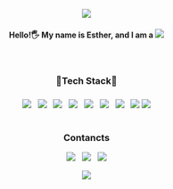 
<p align="center"><img src="https://capsule-render.vercel.app/api?type=slice&color=ffcccc&height=250&section=header&text=Welcome to my Git&fontSize=70&animation=scaleIn&fontColor=white"/></p>
<h4 align="center">Hello!🖐 My name is Esther, and I am a <img src="https://img.shields.io/badge/Full Stack-Developer-ff8080?style=flat&logo=&logoColor=white"/></a></h4>&nbsp;

<h3 align="center">💜Tech Stack💜</h3>
<h3></h3>
<div align="center">
<span><img src="https://img.shields.io/badge/JAVA-007396?style=for-the-badge&logo=Java&logoColor=white"/></a></span>&nbsp;&nbsp;
<span><img src="https://img.shields.io/badge/Spring-6DB33F?style=for-the-badge&logo=Spring&logoColor=white"/></a></span>&nbsp;&nbsp;
<span><img src="https://img.shields.io/badge/MySQL-4479a1?style=for-the-badge&logo=MySQL&logoColor=white"/></a></span>&nbsp;&nbsp;
<span><img src="https://img.shields.io/badge/Linux-fcc624?style=for-the-badge&logo=Linux&logoColor=white"/></a></span>&nbsp;&nbsp;
<span><img src="https://img.shields.io/badge/HTML-1572B6?style=for-the-badge&logo=Html&logoColor=white"/></a></span>&nbsp;&nbsp;
<span><img src="https://img.shields.io/badge/CSS-1572B6?style=for-the-badge&logo=CSS3&logoColor=white"/></a></span>&nbsp;&nbsp;
<span><img src="https://img.shields.io/badge/JavaScript-f7df1e?style=for-the-badge&logo=Javascript&logoColor=white"/></a></span>&nbsp;&nbsp;
<span><img src="https://img.shields.io/badge/jQuery-0769ad?style=for-the-badge&logo=jQuery&logoColor=white"/></a></span>
<span><img src="https://img.shields.io/badge/Svelte-0769ad?style=for-the-badge&logo=Svelte&logoColor=white"/></a></span>

</div>
&nbsp;
<h3 align="center">Contancts</h3>
<p></p>
<div align="center">
<span><a href="https://dev-yulim-eng.tistory.com/"><img src="https://img.shields.io/badge/Tech Blog en-8cd98c?style=flat-square&logo=Blogger&logoColor=white"/><a href=""></a></span>&nbsp;&nbsp;
<span><a href="https://dev-yulim.tistory.com/"><img src="https://img.shields.io/badge/Tech Blog 🇰🇷-8cd98c?style=flat-square&logo=Blogger&logoColor=white"/></a></span>&nbsp;&nbsp;
<span><a href="https://www.linkedin.com/in/yulimchoi/"><img src="https://img.shields.io/badge/LinkedIn-0a66c2?style=flat-square&logo=LinkedIn&logoColor=white"/><a href=""></a></span>
</div>
<p align="center"><img src="https://capsule-render.vercel.app/api?type=slice&reversal=true&color=ffcccc&height=250&section=footer&text=&fontSize=70&fontColor=white"/></p>


<!--
**Esther-Choi/Esther-Choi** is a ✨ _special_ ✨ repository because its `README.md` (this file) appears on your GitHub profile.

Here are some ideas to get you started:

- 🔭 I’m currently working on ...
- 🌱 I’m currently learning ...
- 👯 I’m looking to collaborate on ...
- 🤔 I’m looking for help with ...
- 💬 Ask me about ...
- 📫 How to reach me: ...
- 😄 Pronouns: ...
- ⚡ Fun fact: ...
-->
